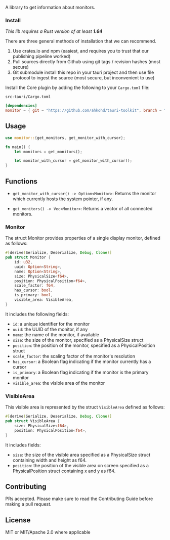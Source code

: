 A library to get information about monitors.

### Install
_This lib requires a Rust version of at least **1.64**_

There are three general methods of installation that we can recommend.

1. Use crates.io and npm (easiest, and requires you to trust that our publishing pipeline worked)
2. Pull sources directly from Github using git tags / revision hashes (most secure)
3. Git submodule install this repo in your tauri project and then use file protocol to ingest the source (most secure, but inconvenient to use)

Install the Core plugin by adding the following to your `Cargo.toml` file:

`src-tauri/Cargo.toml`
```toml
[dependencies]
monitor = { git = "https://github.com/ahkohd/tauri-toolkit", branch = "main" }
```

## Usage
```rust
use monitor::{get_monitors, get_monitor_with_cursor};

fn main() {
    let monitors = get_monitors();

    let monitor_with_cursor = get_monitor_with_cursor();
}
```

## Functions

- `get_monitor_with_cursor() -> Option<Monitor>`:
  Returns the monitor which currently hosts the system pointer, if any.

- `get_monitors() -> Vec<Monitor>`:
  Returns a vector of all connected monitors.

### Monitor
The struct Monitor provides properties of a single display monitor, defined as follows:
```rust
#[derive(Serialize, Deserialize, Debug, Clone)]
pub struct Monitor {
    id: u32,
    uuid: Option<String>,
    name: Option<String>,
    size: PhysicalSize<f64>,
    position: PhysicalPosition<f64>,
    scale_factor: f64,
    has_cursor: bool,
    is_primary: bool,
    visible_area: VisibleArea,
}
```
It includes the following fields:
- `id`: a unique identifier for the monitor
- `uuid`: the UUID of the monitor, if any
- `name`: the name of the monitor, if available
- `size`: the size of the monitor, specified as a PhysicalSize struct
- `position`: the position of the monitor, specified as a PhysicalPosition struct
- `scale_factor`: the scaling factor of the monitor's resolution
- `has_cursor`: a Boolean flag indicating if the monitor currently has a cursor
- `is_primary`: a Boolean flag indicating if the monitor is the primary monitor
- `visible_area`: the visible area of the monitor

### VisibleArea

This visible area is represented by the struct `VisibleArea` defined as follows:

```rust
#[derive(Serialize, Deserialize, Debug, Clone)]
pub struct VisibleArea {
    size: PhysicalSize<f64>,
    position: PhysicalPosition<f64>,
}
```
It includes fields:
- `size`: the size of the visible area specified as a PhysicalSize struct containing width and height as f64.
- `position`: the position of the visible area on screen specified as a PhysicalPosition struct containing x and y as f64.

## Contributing

PRs accepted. Please make sure to read the Contributing Guide before making a pull request.

## License
MIT or MIT/Apache 2.0 where applicable
